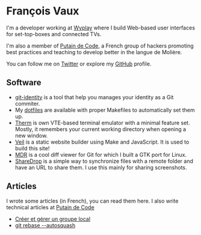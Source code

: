 # François Vaux

I'm a developer working at [Wyplay][wyplay] where I build Web-based user
interfaces for set-top-boxes and connected TVs.

I'm also a member of [Putain de Code][pbang], a French group of hackers
promoting best practices and teaching to develop better in the langue de
Molière.

You can follow me on [Twitter][tw] or explore my [GitHub][gh] profile.

[wyplay]: http://wyplay.com/ 
[pbang]: http://putaindecode.fr/ 
[tw]: https://twitter.com/madx 
[gh]: https://github.com/madx

## Software

* [git-identity][gh:git-identity] is a tool that help you manages your identity
  as a Git commiter.
* My [dotfiles][gh:propane] are available with proper Makefiles to automatically
  set them up.
* [Therm][gh:therm] is own VTE-based terminal emulator with a minimal feature
  set. Mostly, it remembers your current working directory when opening a new
  window.
* [Veil][gh:veil] is a static website builder using Make and JavaScript. It is
  used to build this site!
* [MDR][gh:mdr] is a cool diff viewer for Git for which I built a GTK port for
  Linux.
* [ShareDrop][gh:sharedrop] is a simple way to synchronize files with a remote
  folder and have an URL to share them. I use this mainly for sharing
  screenshots.

[gh:git-identity]: https://github.com/madx/git-identity 
[gh:propane]: https://github.com/madx/propane
[gh:therm]: https://github.com/madx/therm
[gh:veil]: https://github.com/madx/veil 
[gh:mdr]: https://github.com/halffullheart/mdr 
[gh:sharedrop]: https://github.com/madx/sharedrop 

## Articles

I wrote some articles (in French), you can read them here. I also write
technical articles at [Putain de Code][p:articles]

- [Créer et gérer un groupe local](/articles/creer_et_gerer_un_groupe_local.html)
- [git rebase --autosquash](/articles/git_rebase_autosquash.html)

[p:articles]: http://putaindecode.fr/posts/

